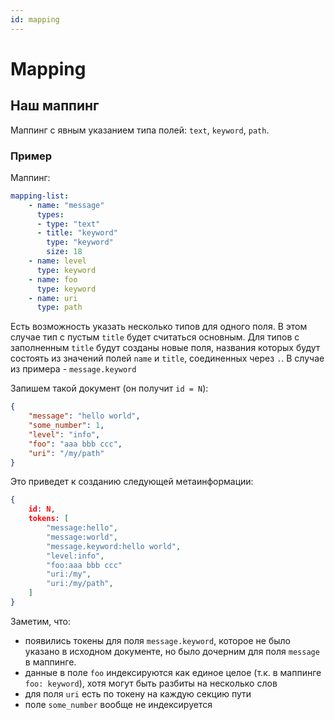 ```yaml
---
id: mapping
---
```


# Mapping

## Наш маппинг

Маппинг с явным указанием типа полей: ```text```, ```keyword```, ```path```.

### Пример

Маппинг:

```yaml
mapping-list:
    - name: "message"
      types:
      - type: "text"
      - title: "keyword"
        type: "keyword"
        size: 18
    - name: level
      type: keyword
    - name: foo
      type: keyword
    - name: uri
      type: path
```

Есть возможность указать несколько типов для одного поля. В этом случае тип с пустым `title` будет считаться основным.
Для типов с заполненным `title` будут созданы новые поля, названия которых будут состоять из значений полей `name` и `title`, соединенных через `.`.
В случае из примера - `message.keyword`

Запишем такой документ (он получит ```id = N```):

```json
{
    "message": "hello world",
    "some_number": 1,
    "level": "info",
    "foo": "aaa bbb ccc",
    "uri": "/my/path"
}
```

Это приведет к созданию следующей метаинформации:

```json
{
    id: N,
    tokens: [
        "message:hello",
        "message:world",
        "message.keyword:hello world",
        "level:info",
        "foo:aaa bbb ccc"
        "uri:/my",
        "uri:/my/path",
    ]
}
```

Заметим, что:

- появились токены для поля `message.keyword`, которое не было указано в исходном документе, но было дочерним для поля `message` в маппинге.
- данные в поле ```foo``` индексируются как единое целое (т.к. в маппинге ```foo: keyword```), хотя могут
  быть разбиты на несколько слов
- для поля `uri` есть по токену на каждую секцию пути
- поле ```some_number``` вообще не индексируется
